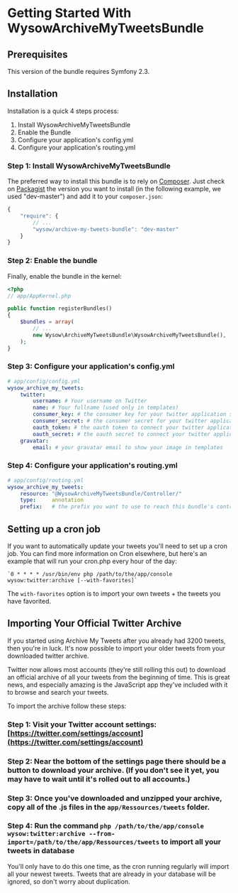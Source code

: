 Getting Started With WysowArchiveMyTweetsBundle
===============================================

## Prerequisites

This version of the bundle requires Symfony 2.3.

## Installation

Installation is a quick 4 steps process:

1. Install WysowArchiveMyTweetsBundle
2. Enable the Bundle
3. Configure your application's config.yml
4. Configure your application's routing.yml


### Step 1: Install WysowArchiveMyTweetsBundle

The preferred way to install this bundle is to rely on [Composer](http://getcomposer.org).
Just check on [Packagist](http://packagist.org/packages/wysow/archive-my-tweets-bundle) the version you want to install (in the following example, we used "dev-master") and add it to your `composer.json`:

``` js
{
    "require": {
        // ...
        "wysow/archive-my-tweets-bundle": "dev-master"
    }
}
```

### Step 2: Enable the bundle

Finally, enable the bundle in the kernel:

``` php
<?php
// app/AppKernel.php

public function registerBundles()
{
    $bundles = array(
        // ...
        new Wysow\ArchiveMyTweetsBundle\WysowArchiveMyTweetsBundle(),
    );
}
```

### Step 3: Configure your application's config.yml

``` yaml
# app/config/config.yml
wysow_archive_my_tweets:
    twitter:
        username: # Your username on Twitter
        name: # Your fullname (used only in templates)
        consumer_key: # the consumer key for your twitter application see [dev.twitter.com](https://dev.twitter.com)
        consumer_secret: # the consumer secret for your twitter application see [dev.twitter.com](https://dev.twitter.com)
        oauth_token: # the oauth token to connect your twitter application to your account see [dev.twitter.com](https://dev.twitter.com)
        oauth_secret: # the oauth secret to connect your twitter application to your account see [dev.twitter.com](https://dev.twitter.com)
    gravatar:
        email: # your gravatar email to show your image in templates
```

### Step 4: Configure your application's routing.yml

``` yaml
# app/config/routing.yml
wysow_archive_my_tweets:
    resource: "@WysowArchiveMyTweetsBundle/Controller/"
    type:     annotation
    prefix:   # the prefix you want to use to reach this bundle's controllers
```

## Setting up a cron job

If you want to automatically update your tweets you'll need to set up a cron job. You can find more information on Cron elsewhere, but here's an example that will run your cron.php every hour of the day:

    `0 * * * * /usr/bin/env php /path/to/the/app/console wysow:twitter:archive [--with-favorites]`

The `with-favorites` option is to import your own tweets + the tweets you have favorited.

## Importing Your Official Twitter Archive

If you started using Archive My Tweets after you already had 3200 tweets, then you're in luck. It's now possible to import your older tweets from your downloaded twitter archive.

Twitter now allows most accounts (they're still rolling this out) to download an official archive of all your tweets from the beginning of time. This is great news, and especially amazing is the JavaScript app they've included with it to browse and search your tweets.

To import the archive follow these steps:

### Step 1: Visit your Twitter account settings: [https://twitter.com/settings/account](https://twitter.com/settings/account)
### Step 2: Near the bottom of the settings page there should be a button to download your archive. (If you don't see it yet, you may have to wait until it's rolled out to all accounts.)
### Step 3: Once you've downloaded and unzipped your archive, copy all of the .js files in the `app/Ressources/tweets` folder.
### Step 4: Run the command `php /path/to/the/app/console wysow:twitter:archive --from-import=/path/to/the/app/Ressources/tweets` to import all your tweets in database

You'll only have to do this one time, as the cron running regularly will import all your newest tweets. Tweets that are already in your database will be ignored, so don't worry about duplication.

